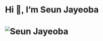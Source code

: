 # Hi 👋, I’m Seun Jayeoba

# ![Seun Jayeoba](https://github-readme-stats.vercel.app/api?username=SeunScript&show_icons=true&theme=cobalt&hide_title=true)


